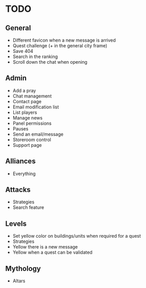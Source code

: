 # TODO
## General
* Different favicon when a new message is arrived
* Quest challenge (+ in the general city frame)
* Save 404
* Search in the ranking
* Scroll down the chat when opening

## Admin
* Add a pray
* Chat management
* Contact page
* Email modification list
* List players
* Manage news
* Panel permissions
* Pauses
* Send an email/message
* Storeroom control
* Support page

## Alliances
* Everything

## Attacks
* Strategies
* Search feature

## Levels
* Set yellow color on buildings/units when required for a quest
* Strategies
* Yellow there is a new message
* Yellow when a quest can be validated

## Mythology
* Altars
